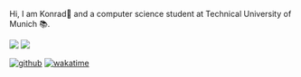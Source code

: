 Hi, I am Konrad👋 and a computer science student at Technical University of Munich 📚.

![](https://github-readme-stats.vercel.app/api/?username=konrad2002&theme=tokyonight&hide_border=true&bg_color=0d1117)
![](https://github-readme-stats.vercel.app/api/wakatime?username=konrad2002&layout=compact&langs_count=22&theme=tokyonight&hide_border=true&bg_color=0d1117)

[![github](https://img.shields.io/github/followers/konrad2002?logo=github&style=flat-square)](https://github.com/konrad2002?tab=followers)
[![wakatime](https://wakatime.com/badge/user/c815fb75-a23b-4831-b153-0f2e66f77e07.svg?style=flat-square)](https://wakatime.com/@c815fb75-a23b-4831-b153-0f2e66f77e07)

<!--
**konrad2002/konrad2002** is a ✨ _special_ ✨ repository because its `README.md` (this file) appears on your GitHub profile.

Here are some ideas to get you started:

- 🔭 I’m currently working on ...
- 🌱 I’m currently learning ...
- 👯 I’m looking to collaborate on ...
- 🤔 I’m looking for help with ...
- 💬 Ask me about ...
- 📫 How to reach me: ...
- 😄 Pronouns: ...
- ⚡ Fun fact: ...
-->

